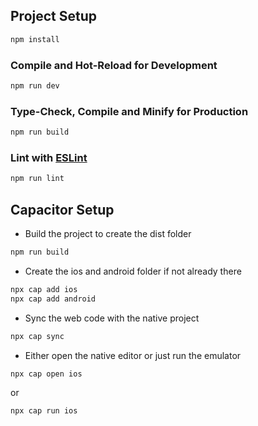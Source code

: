 ## Project Setup

```sh
npm install
```

### Compile and Hot-Reload for Development

```sh
npm run dev
```

### Type-Check, Compile and Minify for Production

```sh
npm run build
```

### Lint with [ESLint](https://eslint.org/)

```sh
npm run lint
```
## Capacitor Setup

* Build the project to create the dist folder
```sh
npm run build
```
* Create the ios and android folder if not already there
```sh
npx cap add ios
npx cap add android
```
* Sync the web code with the native project
```sh
npx cap sync
```
* Either open the native editor or just run the emulator
```sh
npx cap open ios
```
or
```sh
npx cap run ios
```
